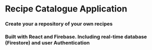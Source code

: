 # Recipe Catalogue Application

### Create your a repository of your own recipes

### Built with React and Firebase. Including real-time database (Firestore) and user Authentication
